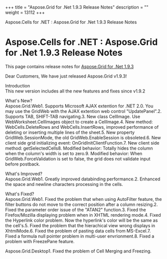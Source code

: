 +++
title = "Aspose.Grid for .Net 1.9.3 Release Notes" 
description = "" 
weight = 13112 
+++

Aspose.Cells for .NET : Aspose.Grid for .Net 1.9.3 Release Notes  

# Aspose.Cells for .NET : Aspose.Grid for .Net 1.9.3 Release Notes


This page contains release notes for [Aspose.Grid for .Net 1.9.3](http://www.aspose.com/downloads/cells/net/new-releases/aspose.grid-for-.net-1.9.3/)

Dear Customers, We have just released Aspose.Grid v1.9.3!

Introduction  
This new version includes all the new features and fixes since v1.9.2

What's New?  
Aspose.Grid.Web1. Supports Microsoft AJAX extention for .NET 2.0. You may use the GridWeb with the AJAX extention web control "UpdatePanel".2. Supports TAB, SHIFT-TAB navigating.3. New class CellImage. Use WebWorksheet.CellImages object to create a CellImage.4. New method: WebCells.DeleteRows and WebCells.InsertRows, improved performance of deleting or inserting multiple lines of the sheet.5. New property GridWeb.SessionMode, the old GridWeb.EnableSession is obsoleted.6. New client side grid initializing event: OnGridInitClientFunction.7. New client side method: getSelectedCells8. Modified behavior: Totally hides the column when the column's width is set to zero.9. Modified behavior: When GridWeb.ForceValidation is set to false, the grid does not validate input before postback.

What's Improved?  
Aspose.Grid.Web1. Greatly improved databinding performance.2. Enhanced the space and newline characters processing in the cells.

What's Fixed?  
Aspose.Grid.Web1. Fixed the problem that when using AutoFilter feature, the filter buttons do not move to the correct position after a column resizing.2. Fixed the parameter order issue of the "ATAN2" function.3. Fixed the Firefox/Mozilla displaying problem when in XHTML rendering mode.4. Fixed the Hyperlink color problem. Now the hyperlink's color will be the same as the cell's.5. Fixed the problem that the hierachical view wrong displays in XhtmlMode.6. Fixed the problem of pasting data cells from MS-Excel.7. Fixed a formula null pointer problem in multi-user envrionment.8. Fixed a problem with FreezePane feature.

Aspose.Grid.Desktop1. Fixed the problem of Cell Merging and Freezing.

